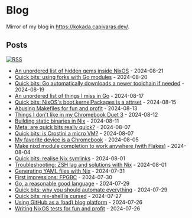 # Blog

Mirror of my blog in https://kokada.capivaras.dev/.

## Posts

[![RSS](https://img.shields.io/badge/RSS-FFA562?style=for-the-badge&logo=rss&logoColor=white)](https://raw.githubusercontent.com/thiagokokada/blog/main/rss.xml)

- [An unordered list of hidden gems inside NixOS](posts/2024-08-21/01-an-unordered-list-of-hidden-gems-inside-nixos.md) - 2024-08-21
- [Quick bits: using forks with Go modules](posts/2024-08-20/01-quick-bits-using-forks-with-go-modules.md) - 2024-08-20
- [Quick bits: Go automatically downloads a newer toolchain if needed](posts/2024-08-19/01-quick-bits-go-automatically-downloads-a-newer-toolchain-if-needed.md) - 2024-08-19
- [An unordered list of things I miss in Go](posts/2024-08-17/01-an-unordered-list-of-things-i-miss-in-go.md) - 2024-08-17
- [Quick bits: NixOS's boot.kernelPackages is a attrset](posts/2024-08-15/01-quick-bits-nixoss-boot-kernelpackages-is-a-attrset.md) - 2024-08-15
- [Abusing Makefiles for fun and profit](posts/2024-08-13/01-abusing-makefiles-for-fun-and-profit.md) - 2024-08-13
- [Things I don't like in my Chromebook Duet 3](posts/2024-08-12/01-things-i-dont-like-in-my-chromebook-duet-3.md) - 2024-08-12
- [Building static binaries in Nix](posts/2024-08-11/01-building-static-binaries-in-nix.md) - 2024-08-11
- [Meta: are quick bits really quick?](posts/2024-08-07/02-meta-are-quick-bits-really-quick.md) - 2024-08-07
- [Quick bits: is Crostini a micro VM?](posts/2024-08-07/01-quick-bits-is-crostini-a-micro-vm.md) - 2024-08-07
- [My favorite device is a Chromebook](posts/2024-08-05/01-my-favorite-device-is-a-chromebook.md) - 2024-08-05
- [Make nixd module completion to work anywhere (with Flakes)](posts/2024-08-04/01-make-nixd-module-completion-to-work-anywhere-with-flakes.md) - 2024-08-04
- [Quick bits: realise Nix symlinks](posts/2024-08-01/02-quick-bits-realise-nix-symlinks.md) - 2024-08-01
- [Troubleshooting: ZSH lag and solutions with Nix](posts/2024-08-01/01-troubleshoting-zsh-lag-and-solutions-with-nix.md) - 2024-08-01
- [Generating YAML files with Nix](posts/2024-07-31/01-generating-yaml-files-with-nix.md) - 2024-07-31
- [First impressions: FPGBC](posts/2024-07-30/01-first-impressions-fpgbc.md) - 2024-07-30
- [Go, a reasonable good language](posts/2024-07-29/02-go-a-reasonable-good-language.md) - 2024-07-29
- [Quick bits: why you should automate everything](posts/2024-07-29/01-quick-bits-why-you-should-automate-everything.md) - 2024-07-29
- [Quick bits: nix-shell is cursed](posts/2024-07-27/01-quick-bits-nix-shell-is-cursed.md) - 2024-07-27
- [Using GitHub as a (bad) blog platform](posts/2024-07-26/02-using-github-as-a-bad-blog-platform.md) - 2024-07-26
- [Writing NixOS tests for fun and profit](posts/2024-07-26/01-writing-nixos-tests-for-fun-and-profit.md) - 2024-07-26
